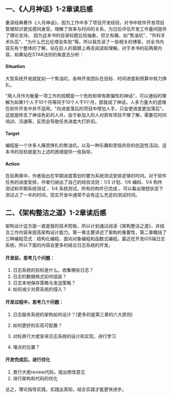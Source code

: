 ## 一、《人月神话》1-2章读后感

重读经典著作《人月神话》，因为工作中多了项目开发经验，对书中软件开发项目管理知识更加感同身受。理解了效率与时间的关系，为日后评估开发工作量间提供了理论支持。
因为这本书的目录标题比较抽象，但又有趣，如"焦油坑"、"外科手术队伍"、"为什么巴比伦塔会失败"等。所以我先读了一些相关的博客，对全书内容先有个整体的了解，站在巨人的肩膀上再去阅读和理解。对于本书的前两章内容，如果站在STAR法则的角度去分析：

#### Situation

大型系统开发就犹如一个焦油坑，各种开发团队在目标、时间进度和预算中努力挣扎。

"用人月作为衡量一项工作的规模是一个危险和带有欺骗性的神话"，可以通俗的理解为如果1个人干10个月等同于10个人干1个月，那就成了神话，人多力量大的道理在软件开发中并不适用。"向进度落后的项目中增加人手，只会使进度更加落后"，这就是除去了神话色彩的人月，由于新加入的人对原有项目不够了解，需要花时间培训、沟通等，反而会导致任务进度大打折扣。

#### Target 

编程是一个许多人痛苦挣扎的焦油坑，以及一种乐趣和苦恼共存的创造性活动。这本书的目标就是为上述的困境提供一些指导。

#### Action 

在前两章中，作者指出在早期进度策划时要为系统测试安排足够的时间。对于软件任务的进度安排，作者归纳出了自己的经验法则：1/3 计划、1/6 编码、1/4 构件测试和早期系统测试 、1/4 系统测试，所有的构件已完成 。可以看出理想状态下测试占了一半的时间，现实开发中通常不会有这么充足的测试时间。



## 二、《架构整洁之道》1-2章读后感

架构设计这方面一直是我的技术短板，所以计划通过阅读《架构整洁之道》，并结合工作内容来提高架构设计能力。第一章主要讲述了架构的重要性，第二章概括了三种编程范式：结构化编程、面向对象编程和函数式编程。最近在开发iOS端日志系统，所以下面的内容会更多的结合日志系统的开发。

#### 开发前，思考几个问题：

1. 日志系统的目标是什么，收集哪些日志？
2. 日志的数据格式如何组装？
3. 日志本地保存策略与发送策略？
4. 如何减少对原系统的侵入？

#### 开发过程中，思考几个问题：

1. 日志服务系统的架构如何设计？(更多的是第三章的六大原则)

2. 如何更好的实现可配置？

3. 对标景行大佬安卓日志系统的设计和实现，进行学习

4. 埋点的位置？

#### 开发完成后，进行优化

1. 景行大佬review代码，提出修改意见
2. 进行架构和代码的优化

总之，理论指导实践，实践出真知，结合实践才能更快进步。